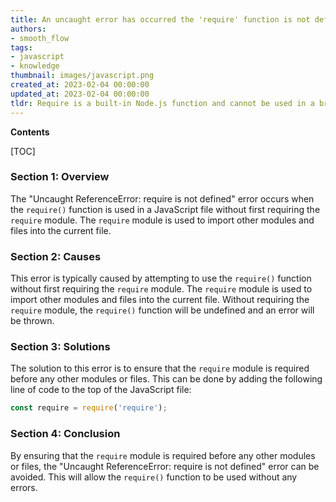 ```yaml
---
title: An uncaught error has occurred the 'require' function is not defined in the Node.js environment
authors:
- smooth_flow
tags:
- javascript
- knowledge
thumbnail: images/javascript.png
created_at: 2023-02-04 00:00:00
updated_at: 2023-02-04 00:00:00
tldr: Require is a built-in Node.js function and cannot be used in a browser environment.
---
```


**Contents**

[TOC]

### Section 1: Overview

The "Uncaught ReferenceError: require is not defined" error occurs when the `require()` function is used in a JavaScript file without first requiring the `require` module. The `require` module is used to import other modules and files into the current file.

### Section 2: Causes

This error is typically caused by attempting to use the `require()` function without first requiring the `require` module. The `require` module is used to import other modules and files into the current file. Without requiring the `require` module, the `require()` function will be undefined and an error will be thrown.

### Section 3: Solutions

The solution to this error is to ensure that the `require` module is required before any other modules or files. This can be done by adding the following line of code to the top of the JavaScript file:

```javascript
const require = require('require');
```

### Section 4: Conclusion

By ensuring that the `require` module is required before any other modules or files, the "Uncaught ReferenceError: require is not defined" error can be avoided. This will allow the `require()` function to be used without any errors.
